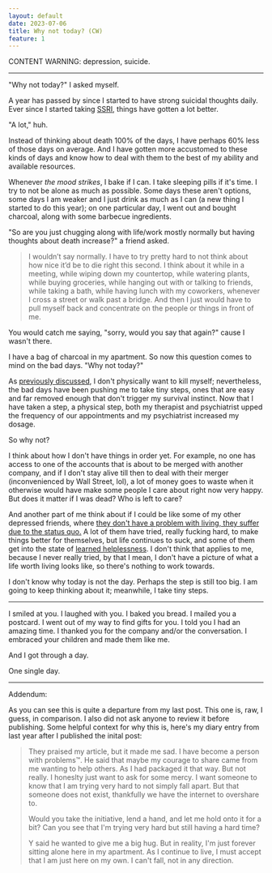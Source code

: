 ```yaml
---
layout: default
date: 2023-07-06
title: Why not today? (CW)
feature: 1
---
```


CONTENT WARNING: depression, suicide.

---

"Why not today?" I asked myself.

A year has passed by since I started to have strong suicidal thoughts daily. Ever since I started taking [SSRI](https://en.wikipedia.org/wiki/Selective_serotonin_reuptake_inhibitor), things have gotten a lot better. 

"A lot," huh. 

Instead of thinking about death 100% of the days, I have perhaps 60% less of those days on average. And I have gotten more accustomed to these kinds of days and know how to deal with them to the best of my ability and available resources.

Whenever _the mood strikes_, I bake if I can. I take sleeping pills if it's time. I  try to not be alone as much as possible. Some days these aren't options, some days I am weaker and I just drink as much as I can (a new thing I started to do this year); on one particular day, I went out and bought charcoal, along with some barbecue ingredients.

"So are you just chugging along with life/work mostly normally but having thoughts about death increase?" a friend asked.

> I wouldn’t say normally. I have to try pretty hard to not think about how nice it’d be to die right this second. I think about it while in a meeting, while wiping down my countertop, while watering plants, while buying groceries, while hanging out with or talking to friends, while taking a bath, while having lunch with my coworkers, whenever I cross a street or walk past a bridge. And then I just would have to pull myself back and concentrate on the people or things in front of me. 

You would catch me saying, "sorry, would you say that again?" cause I wasn't there.

I have a bag of charcoal in my apartment. So now this question comes to mind on the bad days. "Why not today?"

As [previously discussed](/posts/depression), I don't physically want to kill myself; nevertheless, the bad days have been pushing me to take tiny steps, ones that are easy and far removed enough that don't trigger my survival instinct. Now that I have taken a step, a physical step, both my therapist and psychiatrist upped the frequency of our appointments and my psychiatrist increased my dosage. 

So why not?

I think about how I don't have things in order yet. For example, no one has access to one of the accounts that is about to be merged with another company, and if I don't stay alive till then to deal with their merger (inconvenienced by Wall Street, lol), a lot of money goes to waste when it otherwise would have make some people I care about right now very happy. But does it matter if I was dead? Who is left to care? 

And another part of me think about if I could be like some of my other depressed friends, where [they don't have a problem with living, they suffer due to the status quo.](/notes/2023-05-21-oo) A lot of them have tried, really fucking hard, to make things better for themselves, but life continues to suck, and some of them get into the state of [learned helplessness](https://en.wikipedia.org/wiki/Learned_helplessness). I don't think that applies to me, because I never really tried, by that I mean, I don't have a picture of what a life worth living looks like, so there's nothing to work towards.

I don't know why today is not the day. Perhaps the step is still too big. I am going to keep thinking about it; meanwhile, I take tiny steps.

---

I smiled at you. I laughed with you. I baked you bread. I mailed you a postcard. I went out of my way to find gifts for you. I told you I had an amazing time. I thanked you for the company and/or the conversation. I embraced your children and made them like me. 

And I got through a day.

One
single
day.

---

Addendum:

As you can see this is quite a departure from my last post. This one is, raw, I guess, in comparison. I also did not ask anyone to review it before publishing. Some helpful context for why this is, here's my diary entry from last year after I published the inital post:

> They praised my article, but it made me sad. I have become a person with problems™.
> He said that maybe my courage to share came from me wanting to help others. As I had packaged it that way. But not really. I honeslty just want to ask for some mercy.
> I want someone to know that I am trying very hard to not simply fall apart. But that someone does not exist, thankfully we have the internet to overshare to.
>
> Would you take the initiative, lend a hand, and let me hold onto it for a bit? Can you see that I'm trying very hard but still having a hard time? 
> 
> Y said he wanted to give me a big hug. But in reality, I'm just forever sitting alone here in my apartment.
> As I continue to live, I must accept that I am just here on my own. I can't fall, not in any direction.
